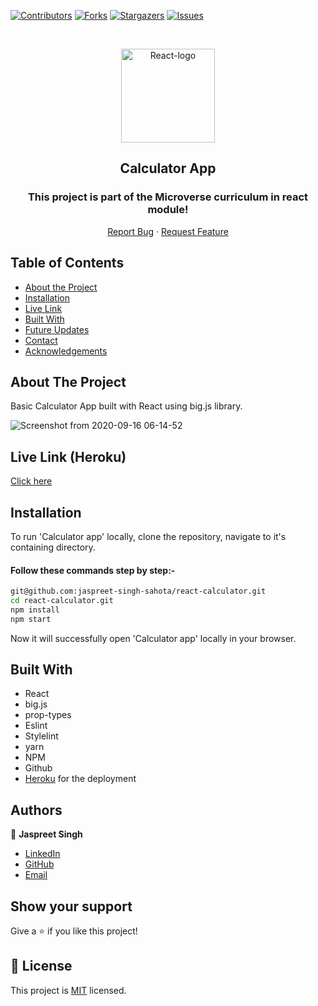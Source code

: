 <!--
*** Thanks for checking out this README Template. If you have a suggestion that would
*** make this better, please fork the repo and create a pull request or simply open
*** an issue with the tag "enhancement".
*** Thanks again! Now go create something AMAZING! :D
-->

<!-- PROJECT SHIELDS -->
<!--
*** I'm using markdown "reference style" links for readability.
*** Reference links are enclosed in brackets [ ] instead of parentheses ( ).
*** See the bottom of this document for the declaration of the reference variables
*** for contributors-url, forks-url, etc. This is an optional, concise syntax you may use.
*** https://www.markdownguide.org/basic-syntax/#reference-style-links
-->
[![Contributors][contributors-shield]][contributors-url]
[![Forks][forks-shield]][forks-url]
[![Stargazers][stars-shield]][stars-url]
[![Issues][issues-shield]][issues-url]

<!-- PROJECT LOGO -->

<br />
<p align="center">
  <a href="git@github.com:jaspreet-singh-sahota/react-calculator.git">
    <p align="center"> <img src="https://st3.depositphotos.com/9034578/17519/v/450/depositphotos_175195562-stock-illustration-miner-cute-calculator-character-cartoon.jpg" alt="React-logo" width="150" height="150"> </p>
  </a>

  <h2 align="center">Calculator App</h2>
  <h3 align="center"> This project is part of the Microverse curriculum in react module! </h3>

  <p align="center">
    <a href="https://github.com/jaspreet-singh-sahota/react-calculator/issues">Report Bug</a>
    · 
    <a href="https://github.com/jaspreet-singh-sahota/react-calculator/issues">Request Feature</a>
  </p>
</p>

<!-- TABLE OF CONTENTS -->
## Table of Contents

* [About the Project](#about-the-project)
* [Installation](#installation)
* [Live Link](#Live-Link-(Netlify))
* [Built With](#built-with)
* [Future Updates](#future-updates)
* [Contact](#Authors)
* [Acknowledgements](#acknowledgements)

<!-- ABOUT THE PROJECT -->
## About The Project

Basic Calculator App built with React using big.js library.

![Screenshot from 2020-09-16 06-14-52](https://user-images.githubusercontent.com/55361440/93279184-390d5280-f7e4-11ea-806a-7bfa14a26a7f.png)

<!-- Live Link (Netlify) -->

## Live Link (Heroku)

[Click here](https://jassi-calculator-app.herokuapp.com/)

<!-- INSTALLATION -->

## Installation

To run 'Calculator app' locally, clone the repository, navigate to it's containing directory.

#### Follow these commands step by step:-  

```bash
git@github.com:jaspreet-singh-sahota/react-calculator.git
cd react-calculator.git
npm install
npm start
```

Now it will successfully open 'Calculator app' locally in your browser.

<!-- BUILD WITH -->

## Built With

- React
- big.js
- prop-types
- Eslint
- Stylelint
- yarn
- NPM
- Github
- [Heroku](https://jassi-calculator-app.herokuapp.com/) for the deployment

<!-- CONTACT -->
## Authors

👤 **Jaspreet Singh** 
    
- [LinkedIn](https://www.linkedin.com/in/jaspreet-singh-a28286146/)
- [GitHub](https://github.com/jaspreet-singh-sahota)
- [Email](jaspreetsinghjassi01@gmail.com)

## Show your support

Give a ⭐️ if you like this project!

<!-- MARKDOWN LINKS & IMAGES -->
<!-- https://www.markdownguide.org/basic-syntax/#reference-style-links -->
[contributors-shield]: https://img.shields.io/github/contributors/jaspreet-singh-sahota/react-calculator.svg?style=flat-square
[contributors-url]: https://github.com/jaspreet-singh-sahota/react-calculator/graphs/contributors
[forks-shield]: https://img.shields.io/github/forks/jaspreet-singh-sahota/react-calculator.svg?style=flat-square
[forks-url]: https://github.com/jaspreet-singh-sahota/react-calculator/network/members
[stars-shield]: https://img.shields.io/github/stars/jaspreet-singh-sahota/react-calculator.svg?style=flat-square
[stars-url]: https://github.com/jaspreet-singh-sahota/react-calculator/stargazers
[issues-shield]: https://img.shields.io/github/issues/jaspreet-singh-sahota/react-calculator.svg?style=flat-square
[issues-url]: https://github.com/jaspreet-singh-sahota/react-calculator/issues

## 📝 License

This project is [MIT](https://opensource.org/licenses/MIT) licensed.



